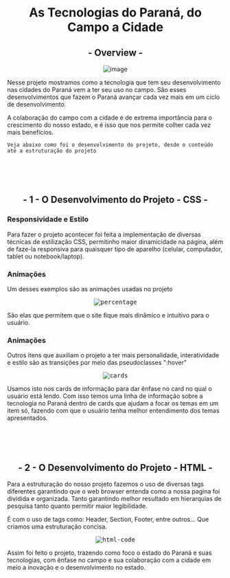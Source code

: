 <h1 align="center">As Tecnologias do Paraná, do Campo a Cidade</h1>

<h2 align="center">- Overview -</h2>
<div align="center">

  ![image](https://github.com/user-attachments/assets/62f7526b-0068-4340-bec5-69ad8d9eb5c3)

</div>


<p>
Nesse projeto mostramos como a tecnologia que tem seu desenvolvimento nas cidades do Paraná vem a ter seu uso no campo.
São esses desenvolvimentos que fazem o Paraná avançar cada vez mais em um ciclo de desenvolvimento.
</p>

<p>A colaboração do campo com a cidade é de extrema importância para o crescimento do nosso estado, e é isso que nos permite colher cada vez mais benefícios.</p>

``Veja abaixo como foi o desenvolvimento do projeto, desde o conteúdo até a estruturação do projeto``

<br>
<br> 
<br>

<h2 align="center">- 1 - O Desenvolvimento do Projeto - CSS -</h2>

<h3>Responsividade e Estilo</h3>

<p>Para fazer o projeto acontecer foi feita a implementação de diversas técnicas de estilização CSS, permitinho maior dinamicidade na página, além de faze-la responsiva para quaisquer tipo de aparelho (celular, computador, tablet ou notebook/laptop).</p>

<h3>Animações</h3>
<p>Um desses exemplos são as animações usadas no projeto</p>

<div align="center">
<kbd>
  
  ![percentage](https://github.com/user-attachments/assets/88b6f918-47a7-4859-80d9-c9a533c61e6c)

  </kbd>
</div>

<p>São elas que permitem que o site fique mais dinâmico e intuitivo para o usuário.</p>

<h3>Animações</h3>
<p>
  Outros itens que auxiliam o projeto a ter mais personalidade, interatividade e estilo são as transições por meio das pseudoclasses ":hover"
</p>

<div align="center">
<kbd>

![cards](https://github.com/user-attachments/assets/e1101717-0732-404d-9579-b8f2a71614cc)

  </kbd>
</div>

<p>
Usamos isto nos cards de informação para dar ênfase no card no qual o usuário está lendo.
Com isso temos uma linha de informação sobre a tecnologia no Paraná dentro de cards que ajudam a focar os temas em um item só, fazendo com que o usuário tenha melhor entendimento dos temas apresentados.
</p>

<br>
<br> 
<br>

<h2 align="center">- 2 - O Desenvolvimento do Projeto - HTML -</h2>

<p>Para a estruturação do nosso projeto fazemos o uso de diversas tags diferentes garantindo que o web browser entenda como a nossa pagina foi dividida e organizada. Tanto garantindo melhor resultado em hierarquias de pesquisa tanto quanto permitir maior legibilidade.</p>

<p>É com o uso de tags como: Header, Section, Footer, entre outros... Que criamos uma estruturação concisa.</p>

<div align="center">
<kbd>

![html-code](https://github.com/user-attachments/assets/94b402cf-9880-429c-a703-87f04b3dee4a)

  </kbd>
</div>

<p>Assim foi feito o projeto, trazendo como foco o estado do Paraná e suas tecnologias, com ênfase no campo e sua colaboração com a cidade em meio a inovação e o desenvolvimento no estado.</p>
